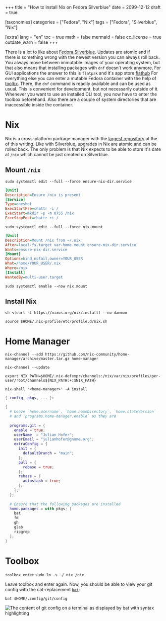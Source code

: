 +++
title = "How to install Nix on Fedora Silverblue"
date = 2099-12-12
draft = true

[taxonomies]
categories = ["Fedora", "Nix"]
tags = ["Fedora", "Silverblue", "Nix"]

[extra]
lang = "en"
toc = true
math = false
mermaid = false
cc_license = true
outdate_warn = false
+++

There is a lot to like about [Fedora Silverblue](https://docs.fedoraproject.org/en-US/fedora-silverblue/).
Updates are atomic and if there is something wrong with the newest version you can always roll back.
You always move between immutable images of your operating system, but that also means that installing packages with `dnf` doesn't work anymore.
For GUI applications the answer to this is `flatpak` and it's app store [flathub](https://flathub.org/home)
For everything else you can enter a mutable Fedora container with the help of [toolbx](https://containertoolbx.org/).
There, the `dnf` command is readily available and can be used as usual.
This is convenient for development, but not necessarily outside of it.
Whenever you want to use an installed CLI tool, you now have to enter the toolbox beforehand.
Also there are a couple of system directories that are inaccessible inside the container.
 
# Nix

Nix is a cross-platform package manager with the [largest repository](https://repology.org/repositories/statistics/total) at the of this writing.
Like with Silverblue, upgrades in Nix are atomic and can be rolled back.
The only problem is that Nix expects to be able to store it's date at `/nix` which cannot be just created on Silverblue.

## Mount `/nix`



`sudo systemctl edit --full --force ensure-nix-dir.service`


```ini
[Unit]
Description=Ensure /nix is present
[Service]
Type=oneshot
ExecStartPre=chattr -i /
ExecStart=mkdir -p -m 0755 /nix
EcecStopPost=chattr +i /
```

`sudo systemctl edit --full --force nix.mount`

```ini
[Unit]
Description=Mount /nix from ~/.nix
After=local-fs.target var-home.mount ensure-nix-dir.service
Wants=ensure-nix-dir.service
[Mount]
Options=bind,nofail,owner=YOUR_USER
What=/home/YOUR_USER/.nix
Where=/nix
[Install]
WantedBy=multi-user.target
```

`sudo systemctl enable --now nix.mount`

## Install Nix

`sh <(curl -L https://nixos.org/nix/install) --no-daemon`

`source $HOME/.nix-profile/etc/profile.d/nix.sh`

# Home Manager

`nix-channel --add https://github.com/nix-community/home-manager/archive/master.tar.gz home-manager`

`nix-channel --update`

`export NIX_PATH=$HOME/.nix-defexpr/channels:/nix/var/nix/profiles/per-user/root/channels${NIX_PATH:+:$NIX_PATH}`

`nix-shell '<home-manager>' -A install`


```nix
{ config, pkgs, ... }:

{
  # Leave `home.username`, `home.homeDirectory`, `home.stateVersion`
  # and `programs.home-manager.enable` as they are 
  
  programs.git = {
    enable = true;
    userName  = "Julian Hofer";
    userEmail = "julianhofer@gnome.org";
    extraConfig = {
      init = {
        defaultBranch = "main";
      };
      pull = {
        rebase = true;
      };
      rebase = {
        autostash = true;
      };
    };
  };
  
  # Ensure that the following packages are installed
  home.packages = with pkgs; [
    bat
    fd
    gh
    glab
    ripgrep
  ];  
}
```

# Toolbox

`toolbox enter`
`sudo ln -s ~/.nix /nix`

Leave toolbox and enter again.
Now, you should be able to view your git config with the cat-replacement [`bat`](https://github.com/sharkdp/bat#syntax-highlighting):

`bat $HOME/.config/git/config`


![The content of git config on a terminal as displayed by bat with syntax highlighting](/posts/01-silverblue-nix/bat-output.png)